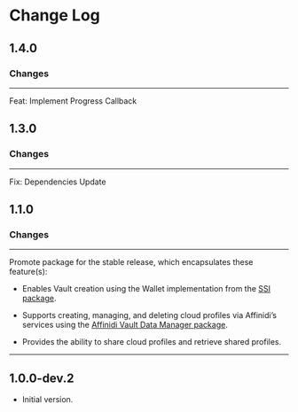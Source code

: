 # Change Log

## 1.4.0

### Changes

---

Feat: Implement Progress Callback

## 1.3.0

### Changes

---

Fix: Dependencies Update


## 1.1.0

### Changes

---

Promote package for the stable release, which encapsulates these feature(s):

* Enables Vault creation using the Wallet implementation from the [SSI package](https://pub.dev/packages/ssi).

* Supports creating, managing, and deleting cloud profiles via Affinidi’s services using the [Affinidi Vault Data Manager package](https://pub.dev/packages/affinidi_tdk_vault_data_manager).

* Provides the ability to share cloud profiles and retrieve shared profiles.


---

## 1.0.0-dev.2

- Initial version.